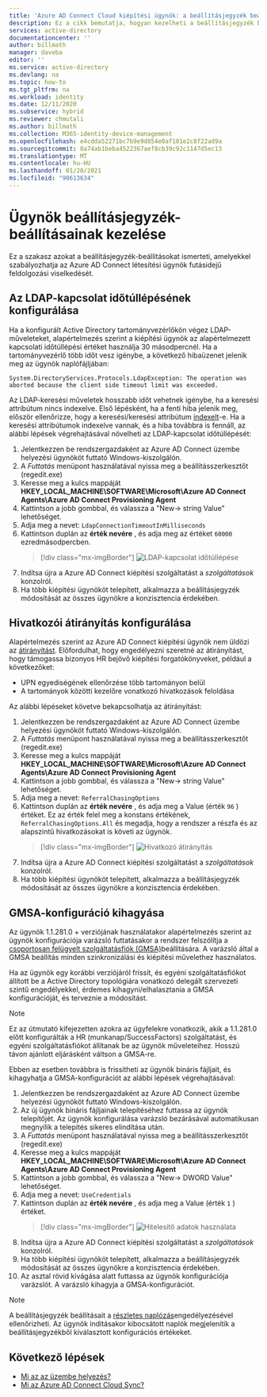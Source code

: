 ```yaml
---
title: 'Azure AD Connect Cloud kiépítési ügynök: a beállításjegyzék beállításainak kezelése | Microsoft Docs'
description: Ez a cikk bemutatja, hogyan kezelheti a beállításjegyzék beállításait a Azure AD Connect Cloud kiépítési ügynökben.
services: active-directory
documentationcenter: ''
author: billmath
manager: daveba
editor: ''
ms.service: active-directory
ms.devlang: na
ms.topic: how-to
ms.tgt_pltfrm: na
ms.workload: identity
ms.date: 12/11/2020
ms.subservice: hybrid
ms.reviewer: chmutali
ms.author: billmath
ms.collection: M365-identity-device-management
ms.openlocfilehash: e4cdda52271bc7b9e9d854e0af181e2c8f22ad9a
ms.sourcegitcommit: 8a74ab1beba4522367aef8cb39c92c1147d5ec13
ms.translationtype: MT
ms.contentlocale: hu-HU
ms.lasthandoff: 01/20/2021
ms.locfileid: "98613634"
---
```

# <a name="manage-agent-registry-options"></a>Ügynök beállításjegyzék-beállításainak kezelése

Ez a szakasz azokat a beállításjegyzék-beállításokat ismerteti, amelyekkel szabályozhatja az Azure AD Connect létesítési ügynök futásidejű feldolgozási viselkedését. 

## <a name="configure-ldap-connection-timeout"></a>Az LDAP-kapcsolat időtúllépésének konfigurálása
Ha a konfigurált Active Directory tartományvezérlőkön végez LDAP-műveleteket, alapértelmezés szerint a kiépítési ügynök az alapértelmezett kapcsolati időtúllépési értéket használja 30 másodpercnél. Ha a tartományvezérlő több időt vesz igénybe, a következő hibaüzenet jelenik meg az ügynök naplófájljában: 

`
System.DirectoryServices.Protocols.LdapException: The operation was aborted because the client side timeout limit was exceeded.
`

Az LDAP-keresési műveletek hosszabb időt vehetnek igénybe, ha a keresési attribútum nincs indexelve. Első lépésként, ha a fenti hiba jelenik meg, először ellenőrizze, hogy a keresési/keresési attribútum [indexelt](https://docs.microsoft.com/windows/win32/ad/indexed-attributes)-e. Ha a keresési attribútumok indexelve vannak, és a hiba továbbra is fennáll, az alábbi lépések végrehajtásával növelheti az LDAP-kapcsolat időtúllépését: 

1. Jelentkezzen be rendszergazdaként az Azure AD Connect üzembe helyezési ügynököt futtató Windows-kiszolgálón.
1. A *Futtatás* menüpont használatával nyissa meg a beállításszerkesztőt (regedit.exe) 
1. Keresse meg a kulcs mappáját **HKEY_LOCAL_MACHINE\SOFTWARE\Microsoft\Azure AD Connect Agents\Azure AD Connect Provisioning Agent**
1. Kattintson a jobb gombbal, és válassza a "New-> string Value" lehetőséget.
1. Adja meg a nevet: `LdapConnectionTimeoutInMilliseconds`
1. Kattintson duplán az **érték nevére** , és adja meg az értéket `60000` ezredmásodpercben.
    > [!div class="mx-imgBorder"]
    > ![LDAP-kapcsolat időtúllépése](media/how-to-manage-registry-options/ldap-connection-timeout.png)
1. Indítsa újra a Azure AD Connect kiépítési szolgáltatást a *szolgáltatások* konzolról.
1. Ha több kiépítési ügynököt telepített, alkalmazza a beállításjegyzék módosítását az összes ügynökre a konzisztencia érdekében. 

## <a name="configure-referral-chasing"></a>Hivatkozói átirányítás konfigurálása
Alapértelmezés szerint az Azure AD Connect kiépítési ügynök nem üldözi az [átirányítást](https://docs.microsoft.com/windows/win32/ad/referrals). Előfordulhat, hogy engedélyezni szeretné az átirányítást, hogy támogassa bizonyos HR bejövő kiépítési forgatókönyveket, például a következőket: 
* UPN egyediségének ellenőrzése több tartományon belül
* A tartományok közötti kezelőre vonatkozó hivatkozások feloldása

Az alábbi lépéseket követve bekapcsolhatja az átirányítást:

1. Jelentkezzen be rendszergazdaként az Azure AD Connect üzembe helyezési ügynököt futtató Windows-kiszolgálón.
1. A *Futtatás* menüpont használatával nyissa meg a beállításszerkesztőt (regedit.exe) 
1. Keresse meg a kulcs mappáját **HKEY_LOCAL_MACHINE\SOFTWARE\Microsoft\Azure AD Connect Agents\Azure AD Connect Provisioning Agent**
1. Kattintson a jobb gombbal, és válassza a "New-> string Value" lehetőséget.
1. Adja meg a nevet: `ReferralChasingOptions`
1. Kattintson duplán az **érték nevére** , és adja meg a Value (érték `96` ) értéket. Ez az érték felel meg a konstans értékének, `ReferralChasingOptions.All` és megadja, hogy a rendszer a részfa és az alapszintű hivatkozásokat is követi az ügynök. 
    > [!div class="mx-imgBorder"]
    > ![Hivatkozó átirányítás](media/how-to-manage-registry-options/referral-chasing.png)
1. Indítsa újra a Azure AD Connect kiépítési szolgáltatást a *szolgáltatások* konzolról.
1. Ha több kiépítési ügynököt telepített, alkalmazza a beállításjegyzék módosítását az összes ügynökre a konzisztencia érdekében.

## <a name="skip-gmsa-configuration"></a>GMSA-konfiguráció kihagyása
Az ügynök 1.1.281.0 + verziójának használatakor alapértelmezés szerint az ügynök konfigurációja varázsló futtatásakor a rendszer felszólítja a [csoportosan felügyelt szolgáltatásfiók (GMSA)](/windows-server/security/group-managed-service-accounts/group-managed-service-accounts-overview)beállítására. A varázsló által a GMSA beállítás minden szinkronizálási és kiépítési művelethez használatos. 

Ha az ügynök egy korábbi verziójáról frissít, és egyéni szolgáltatásfiókot állított be a Active Directory topológiára vonatkozó delegált szervezeti szintű engedélyekkel, érdemes kihagyni/elhalasztania a GMSA konfigurációját, és terveznie a módosítást. 

> [!NOTE]
> Ez az útmutató kifejezetten azokra az ügyfelekre vonatkozik, akik a 1.1.281.0 előtt konfigurálták a HR (munkanap/SuccessFactors) szolgáltatást, és egyéni szolgáltatásfiókot állítanak be az ügynök műveleteihez. Hosszú távon ajánlott eljárásként váltson a GMSA-re.  

Ebben az esetben továbbra is frissítheti az ügynök bináris fájljait, és kihagyhatja a GMSA-konfigurációt az alábbi lépések végrehajtásával: 

1. Jelentkezzen be rendszergazdaként az Azure AD Connect üzembe helyezési ügynököt futtató Windows-kiszolgálón.
1. Az új ügynök bináris fájljainak telepítéséhez futtassa az ügynök telepítőjét. Az ügynök konfigurálása varázsló bezárásával automatikusan megnyílik a telepítés sikeres elindítása után. 
1. A *Futtatás* menüpont használatával nyissa meg a beállításszerkesztőt (regedit.exe) 
1. Keresse meg a kulcs mappáját **HKEY_LOCAL_MACHINE\SOFTWARE\Microsoft\Azure AD Connect Agents\Azure AD Connect Provisioning Agent**
1. Kattintson a jobb gombbal, és válassza a "New-> DWORD Value" lehetőséget.
1. Adja meg a nevet: `UseCredentials`
1. Kattintson duplán az **érték nevére** , és adja meg a Value (érték `1` ) értéket.  
    > [!div class="mx-imgBorder"]
    > ![Hitelesítő adatok használata](media/how-to-manage-registry-options/use-credentials.png)
1. Indítsa újra a Azure AD Connect kiépítési szolgáltatást a *szolgáltatások* konzolról.
1. Ha több kiépítési ügynököt telepített, alkalmazza a beállításjegyzék módosítását az összes ügynökre a konzisztencia érdekében.
1. Az asztal rövid kivágása alatt futtassa az ügynök konfigurációja varázslót. A varázsló kihagyja a GMSA-konfigurációt. 


> [!NOTE]
> A beállításjegyzék beállításait a [részletes naplózás](how-to-troubleshoot.md#log-files)engedélyezésével ellenőrizheti. Az ügynök indításakor kibocsátott naplók megjelenítik a beállításjegyzékből kiválasztott konfigurációs értékeket. 

## <a name="next-steps"></a>Következő lépések 

- [Mi az az üzembe helyezés?](what-is-provisioning.md)
- [Mi az Azure AD Connect Cloud Sync?](what-is-cloud-sync.md)

